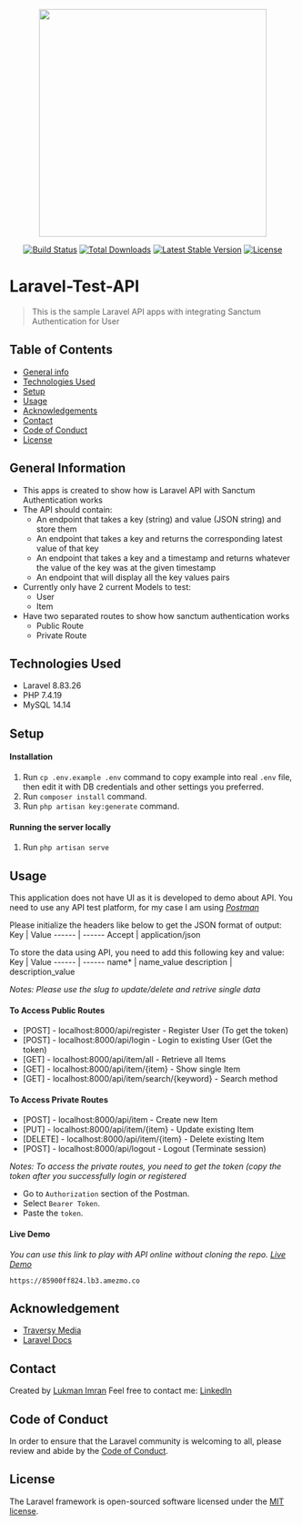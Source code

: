 <p align="center"><a href="https://laravel.com" target="_blank"><img src="https://raw.githubusercontent.com/laravel/art/master/logo-lockup/5%20SVG/2%20CMYK/1%20Full%20Color/laravel-logolockup-cmyk-red.svg" width="400"></a></p>

<p align="center">
<a href="https://travis-ci.org/laravel/framework"><img src="https://travis-ci.org/laravel/framework.svg" alt="Build Status"></a>
<a href="https://packagist.org/packages/laravel/framework"><img src="https://img.shields.io/packagist/dt/laravel/framework" alt="Total Downloads"></a>
<a href="https://packagist.org/packages/laravel/framework"><img src="https://img.shields.io/packagist/v/laravel/framework" alt="Latest Stable Version"></a>
<a href="https://packagist.org/packages/laravel/framework"><img src="https://img.shields.io/packagist/l/laravel/framework" alt="License"></a>
</p>

# Laravel-Test-API
> This is the sample Laravel API apps with integrating Sanctum Authentication for User

## Table of Contents
* [General info](#general-information)
* [Technologies Used](#technologies-used)
* [Setup](#setup)
* [Usage](#usage)
* [Acknowledgements](#acknowledgements)
* [Contact](#contact)
* [Code of Conduct](#code-of-conduct)
* [License](#license)

## General Information
- This apps is created to show how is Laravel API with Sanctum Authentication works
- The API should contain:
  - An endpoint that takes a key (string) and value (JSON string) and store them
  - An endpoint that takes a key and returns the corresponding latest value of that key
  - An endpoint that takes a key and a timestamp and returns whatever the value of the key was at the given timestamp
  - An endpoint that will display all the key values pairs
- Currently only have 2 current Models to test:
  - User
  - Item
- Have two separated routes to show how sanctum authentication works
  - Public Route
  - Private Route

## Technologies Used
- Laravel 8.83.26
- PHP 7.4.19
- MySQL 14.14

## Setup
#### Installation
1. Run `cp .env.example .env` command to copy example into real `.env` file, then edit it with DB credentials and other settings you preferred.
2. Run `composer install` command.
3. Run `php artisan key:generate` command.

#### Running the server locally
1. Run `php artisan serve`

## Usage
This application does not have UI as it is developed to demo about API. You need to use any API test platform, for my case I am using [_Postman_](https://www.postman.com/)

Please initialize the headers like below to get the JSON format of output:
Key     | Value
------  | ------
Accept  | application/json

To store the data using API, you need to add this following key and value:
Key         |   Value
------      |   ------
name*       |   name_value
description |   description_value

_Notes: Please use the slug to update/delete and retrive single data_
#### To Access Public Routes
- [POST] - localhost:8000/api/register - Register User (To get the token)
- [POST] - localhost:8000/api/login - Login to existing User (Get the token)
- [GET]  - localhost:8000/api/item/all - Retrieve all Items
- [GET]  - localhost:8000/api/item/{item} - Show single Item
- [GET]  - localhost:8000/api/item/search/{keyword} - Search method

#### To Access Private Routes
- [POST]    - localhost:8000/api/item - Create new Item
- [PUT]     - localhost:8000/api/item/{item} - Update existing Item
- [DELETE]  - localhost:8000/api/item/{item} - Delete existing Item
- [POST]    - localhost:8000/api/logout - Logout (Terminate session)

_Notes: To access the private routes, you need to get the token (copy the token after you successfully login or registered_

- Go to `Authorization` section of the Postman.
- Select `Bearer Token`.
- Paste the `token`.

#### Live Demo
_You can use this link to play with API online without cloning the repo. [Live Demo](https://85900ff824.lb3.amezmo.co)_

```
https://85900ff824.lb3.amezmo.co
```

## Acknowledgement
- [Traversy Media](https://www.youtube.com/@TraversyMedia)
- [Laravel Docs](https://laravel.com/docs/8.x/sanctum#main-content)

## Contact
Created by [Lukman Imran](https://github.com/arlharis)
Feel free to contact me:
[LinkedIn](https://www.linkedin.com/in/arlharis/)

## Code of Conduct

In order to ensure that the Laravel community is welcoming to all, please review and abide by the [Code of Conduct](https://laravel.com/docs/contributions#code-of-conduct).

## License

The Laravel framework is open-sourced software licensed under the [MIT license](https://opensource.org/licenses/MIT).
